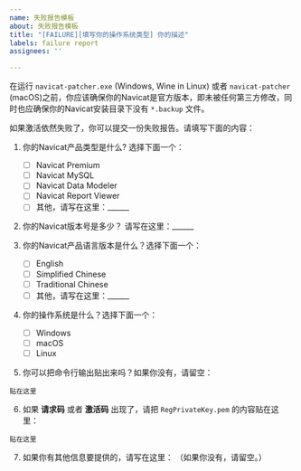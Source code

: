 ```yaml
---
name: 失败报告模板
about: 失败报告模板
title: "[FAILURE][填写你的操作系统类型] 你的描述"
labels: failure report
assignees: ''

---
```


在运行 `navicat-patcher.exe` (Windows, Wine in Linux) 或者 `navicat-patcher` (macOS)之前，你应该确保你的Navicat是官方版本，即未被任何第三方修改，同时也应确保你的Navicat安装目录下没有 `*.backup` 文件。

如果激活依然失败了，你可以提交一份失败报告。请填写下面的内容：

1. 你的Navicat产品类型是什么? 选择下面一个：
   - [ ] Navicat Premium
   - [ ] Navicat MySQL
   - [ ] Navicat Data Modeler
   - [ ] Navicat Report Viewer
   - [ ] 其他，请写在这里：______

2. 你的Navicat版本号是多少？
   请写在这里：______

3. 你的Navicat产品语言版本是什么？选择下面一个：
   - [ ] English
   - [ ] Simplified Chinese
   - [ ] Traditional Chinese
   - [ ] 其他，请写在这里：______

4. 你的操作系统是什么？选择下面一个：
   - [ ] Windows
   - [ ] macOS
   - [ ] Linux

5. 你可以把命令行输出贴出来吗？如果你没有，请留空：
```
贴在这里
```

6. 如果 __请求码__ 或者 __激活码__ 出现了，请把 `RegPrivateKey.pem` 的内容贴在这里：
```
贴在这里
```

7. 如果你有其他信息要提供的，请写在这里：
   （如果你没有，请留空。）
